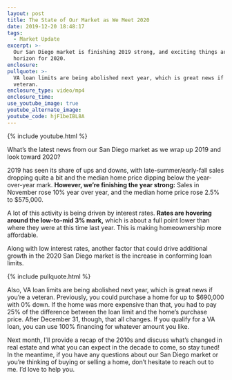 ```yaml
---
layout: post
title: The State of Our Market as We Meet 2020
date: 2019-12-20 18:48:17
tags:
  - Market Update
excerpt: >-
  Our San Diego market is finishing 2019 strong, and exciting things are on the
  horizon for 2020.
enclosure:
pullquote: >-
  VA loan limits are being abolished next year, which is great news if you’re a
  veteran.
enclosure_type: video/mp4
enclosure_time:
use_youtube_image: true
youtube_alternate_image:
youtube_code: hjF1beIBL8A
---
```


{% include youtube.html %}

What’s the latest news from our San Diego market as we wrap up 2019 and look toward 2020?

2019 has seen its share of ups and downs, with late-summer/early-fall sales dropping quite a bit and the median home price dipping below the year-over-year mark. **However, we’re finishing the year strong:** Sales in November rose 10% year over year, and the median home price rose 2.5% to $575,000.&nbsp;

A lot of this activity is being driven by interest rates. **Rates are hovering around the low-to-mid 3% mark,** which is about a full point lower than where they were at this time last year. This is making homeownership more affordable.&nbsp;

Along with low interest rates, another factor that could drive additional growth in the 2020 San Diego market is the increase in conforming loan limits.&nbsp;

{% include pullquote.html %}

Also, VA loan limits are being abolished next year, which is great news if you’re a veteran. Previously, you could purchase a home for up to $690,000 with 0% down. If the home was more expensive than that, you had to pay 25% of the difference between the loan limit and the home’s purchase price. After December 31, though, that all changes. If you qualify for a VA loan, you can use 100% financing for whatever amount you like.&nbsp;

Next month, I’ll provide a recap of the 2010s and discuss what’s changed in real estate and what you can expect in the decade to come, so stay tuned\! In the meantime, if you have any questions about our San Diego market or you’re thinking of buying or selling a home, don’t hesitate to reach out to me. I’d love to help you.&nbsp;<br>&nbsp;

&nbsp;